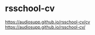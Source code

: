 # rsschool-cv

https://audiosupp.github.io/rsschool-cv/cv
<br>
https://audiosupp.github.io/rsschool-cv/
